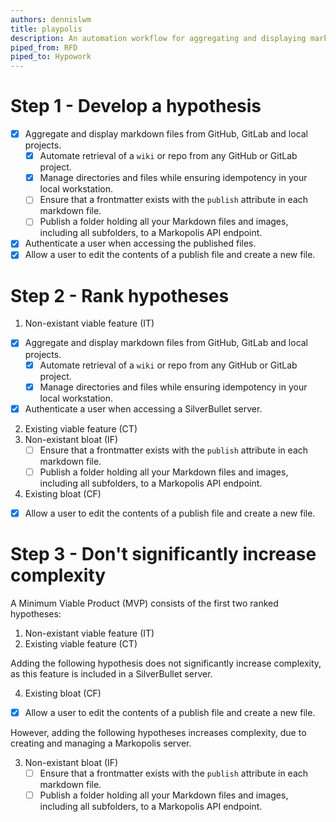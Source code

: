 ```yaml
---
authors: dennislwm
title: playpolis
description: An automation workflow for aggregating and displaying markdown files from GitHub, GitLab and local projects.
piped_from: RFD
piped_to: Hypowork
---
```


# Step 1 - Develop a hypothesis

* [X] Aggregate and display markdown files from GitHub, GitLab and local projects.
  * [X] Automate retrieval of a `wiki` or repo from any GitHub or GitLab project.
  * [X] Manage directories and files while ensuring idempotency in your local workstation.
  * [ ] Ensure that a frontmatter exists with the `publish` attribute in each markdown file.
  * [ ] Publish a folder holding all your Markdown files and images, including all subfolders, to a Markopolis API endpoint.
* [X] Authenticate a user when accessing the published files.
* [X] Allow a user to edit the contents of a publish file and create a new file.

# Step 2 - Rank hypotheses

1. Non-existant viable feature (IT)
  * [X] Aggregate and display markdown files from GitHub, GitLab and local projects.
    * [X] Automate retrieval of a `wiki` or repo from any GitHub or GitLab project.
    * [X] Manage directories and files while ensuring idempotency in your local workstation.
  * [X] Authenticate a user when accessing a SilverBullet server.
2. Existing viable feature (CT)
3. Non-existant bloat (IF)
    * [ ] Ensure that a frontmatter exists with the `publish` attribute in each markdown file.
    * [ ] Publish a folder holding all your Markdown files and images, including all subfolders, to a Markopolis API endpoint.
4. Existing bloat (CF)
  * [X] Allow a user to edit the contents of a publish file and create a new file.

# Step 3 - Don't significantly increase complexity

A Minimum Viable Product (MVP) consists of the first two ranked hypotheses:

1. Non-existant viable feature (IT)
2. Existing viable feature (CT)

Adding the following hypothesis does not significantly increase complexity, as this feature is included in a SilverBullet server.

4. Existing bloat (CF)
  * [X] Allow a user to edit the contents of a publish file and create a new file.

However, adding the following hypotheses increases complexity, due to creating and managing a Markopolis server.

3. Non-existant bloat (IF)
    * [ ] Ensure that a frontmatter exists with the `publish` attribute in each markdown file.
    * [ ] Publish a folder holding all your Markdown files and images, including all subfolders, to a Markopolis API endpoint.